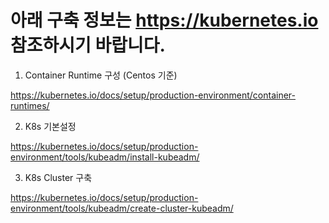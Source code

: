 # 아래 구축 정보는 https://kubernetes.io 참조하시기 바랍니다.

1. Container Runtime 구성 (Centos 기준)

https://kubernetes.io/docs/setup/production-environment/container-runtimes/


2. K8s 기본설정

https://kubernetes.io/docs/setup/production-environment/tools/kubeadm/install-kubeadm/

3. K8s Cluster 구축

https://kubernetes.io/docs/setup/production-environment/tools/kubeadm/create-cluster-kubeadm/
